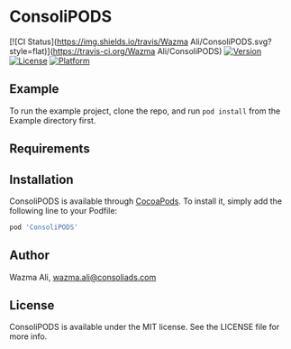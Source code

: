 # ConsoliPODS

[![CI Status](https://img.shields.io/travis/Wazma Ali/ConsoliPODS.svg?style=flat)](https://travis-ci.org/Wazma Ali/ConsoliPODS)
[![Version](https://img.shields.io/cocoapods/v/ConsoliPODS.svg?style=flat)](https://cocoapods.org/pods/ConsoliPODS)
[![License](https://img.shields.io/cocoapods/l/ConsoliPODS.svg?style=flat)](https://cocoapods.org/pods/ConsoliPODS)
[![Platform](https://img.shields.io/cocoapods/p/ConsoliPODS.svg?style=flat)](https://cocoapods.org/pods/ConsoliPODS)

## Example

To run the example project, clone the repo, and run `pod install` from the Example directory first.

## Requirements

## Installation

ConsoliPODS is available through [CocoaPods](https://cocoapods.org). To install
it, simply add the following line to your Podfile:

```ruby
pod 'ConsoliPODS'
```

## Author

Wazma Ali, wazma.ali@consoliads.com

## License

ConsoliPODS is available under the MIT license. See the LICENSE file for more info.
